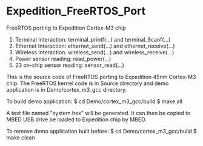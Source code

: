 Expedition_FreeRTOS_Port
========================
FreeRTOS porting to Expedition Cortex-M3 chip

1. Terminal Interaction: terminal_printf(...) and terminal_Scanf(...)
2. Ethernet Interaction: ethernet_send(...) and ethernet_receive(...)
3. Wireless Interaction: wireless_send(...) and wireless_receive(...)
4. Power sensor reading: read_power(...)
5. 23 on-chip sensor reading: sensor_read(...)


This is the source code of FreeRTOS porting to Expedition 45nm Cortex-M3 chip. The FreeRTOS kernel code is in Source directory and demo application is in Demo/cortex_m3_gcc directory.

To build demo application: $ cd Demo/cortex_m3_gcc/build $ make all

A text file named "system.hex" will be generated. It can then be copied to MBED USB drive be loaded to Expedition chip by MBED.

To remove demo application built before: $ cd Demo/cortex_m3_gcc/build $ make clean
